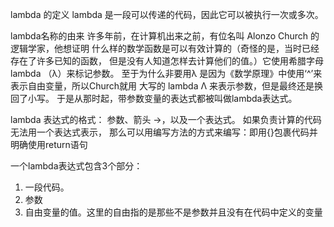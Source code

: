 lambda 的定义
lambda 是一段可以传递的代码，因此它可以被执行一次或多次。

lambda名称的由来
许多年前，在计算机出来之前，有位名叫 Alonzo Church 的逻辑学家，他想证明
什么样的数学函数是可以有效计算的（奇怪的是，当时已经存在了许多已知的函数，
但是没有人知道怎样去计算他们的值。）它使用希腊字母lambda （λ）来标记参数。
至于为什么非要用λ 是因为《数学原理》中使用‘^’来表示自由变量，所以Church就用
大写的 lambda Λ 来表示参数，但是最终还是换回了小写。
于是从那时起，带参数变量的表达式都被叫做lambda表达式。

lambda 表达式的格式： 参数、箭头 ->，以及一个表达式。
如果负责计算的代码无法用一个表达式表示，
那么可以用编写方法的方式来编写：即用{}包裹代码并明确使用return语句

一个lambda表达式包含3个部分：
1. 一段代码。
2. 参数
3. 自由变量的值。这里的自由指的是那些不是参数并且没有在代码中定义的变量